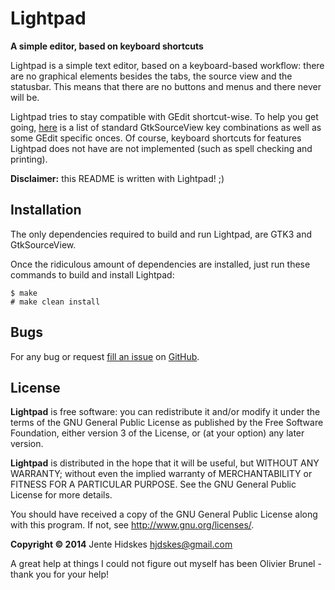 Lightpad
=========

**A simple editor, based on keyboard shortcuts**

Lightpad is a simple text editor, based on a keyboard-based workflow: there are no graphical elements besides the tabs, the source view and the statusbar. This means that there are no buttons and menus and there never will be.

Lightpad tries to stay compatible with GEdit shortcut-wise. To help you get going, [here][article] is a list of standard GtkSourceView key combinations as well as some GEdit specific onces. Of course, keyboard shortcuts for features Lightpad does not have are not implemented (such as spell checking and printing).

[article]: http://hamwaves.com/gedit/en/index.html

**Disclaimer:** this README is written with Lightpad! ;)

Installation
------------

The only dependencies required to build and run Lightpad, are GTK3 and GtkSourceView.

Once the ridiculous amount of dependencies are installed, just run these commands to build and install Lightpad:

    $ make
    # make clean install

Bugs
----

For any bug or request [fill an issue][bug] on [GitHub][ghp].

  [bug]: https://github.com/Unia/lightpad/issues
  [ghp]: https://github.com/Unia/lightpad

License
-------
**Lightpad** is free software: you can redistribute it and/or modify it under the terms of the GNU General Public License as published by the Free Software Foundation, either version 3 of the License, or (at your option) any later version.

**Lightpad** is distributed in the hope that it will be useful, but WITHOUT ANY WARRANTY; without even the implied warranty of MERCHANTABILITY or FITNESS FOR A PARTICULAR PURPOSE. See the GNU General Public License for more details.

You should have received a copy of the GNU General Public License along with this program. If not, see <http://www.gnu.org/licenses/>.

**Copyright © 2014** Jente Hidskes <hjdskes@gmail.com>

A great help at things I could not figure out myself has been Olivier Brunel - thank you for your help!
